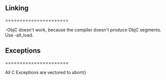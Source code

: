 
## Linking
======================

-ObjC doesn't work, because the compiler doesn't produce ObjC segments.
Use -all_load.


## Exceptions
======================

All C Exceptions are vectored to abort()
